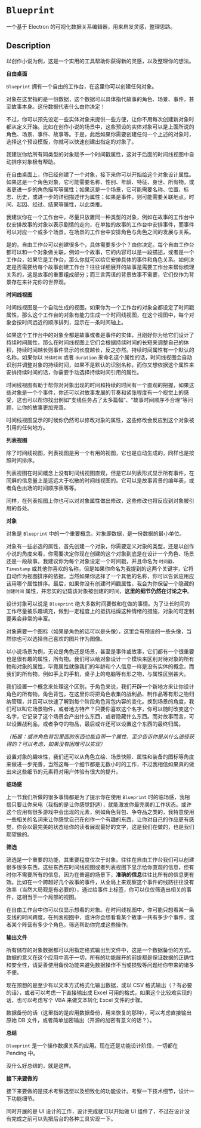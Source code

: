 # `Blueprint`

一个基于 Electron 的可视化数据关系编辑器，用来启发灵感，整理思路。

## Description

以创作小说为例，这是一个实用的工具帮助你获得新的灵感，以及整理你的想法。

**自由桌面**

`Blueprint` 拥有一个自由的工作台，在这里你可以创建任何对象。

对象在这里指的是一份数据，这个数据可以具体指代故事的角色、场景、事件，甚至故事本身。这份数据代表什么由你决定！

不过，你可以预先设定一些实体对象来提供一些方便，让你不用每次创建新对象时都从定义开始。比如在创作小说的场景中，这些预设的实体对象可以是上面所说的角色、场景、事件、故事等。于是，此后如果你需要创建任何一个上述的对象时，选择这个预设模版，你就可以快速创建出指定的对象了。

我建议你给所有同类型的对象赋予一个时间戳属性，这对于后面的时间线视图中自动排序对象极有帮助。

在自由桌面上，你已经创建了一个对象，接下来你可以开始给这个对象设计属性。如果这是一个角色对象，它可能需要名称、性别、年龄、特征、身世、所有物，或者更进一步的角色描写等属性；如果这是一个场景，它可能需要名称、位置、标志、历史，或进一步的详细描述作为属性；如果是事件，则可能需要关联地点，时间、起因、经过、结果等属性，以此类推。

我建议你在一个工作台中，尽量只放置同一种类型的对象，例如在故事的工作台中仅安排故事的对象以表示剧情的走向，在单独的故事的工作台中安排事件，而事件可以对应一个或多个场景，在场景的工作台中安排角色与角色之间的发展与关系。

是的，自由工作台可以创建很多个，具体需要多少个？由你决定。每个自由工作台都可以和一个对象做关联，例如一个故事，它的内容可以是一段描述，或者是一个工作台，如果它是工作台，那么你就可以给它安排具体的事件和角色关系。如何决定是否需要给每个故事创建工作台？往往详细展开的故事是需要工作台来帮你梳理关系的，这是故事的重要组成部分；而三言两语的背景故事不需要，它们仅作为背景存在来补完你的世界观。

**时间线视图**

时间线视图是一个自动生成的视图。如果你为一个工作台的对象全都设定了时间戳属性，那么这个工作台的对象有能力生成一个时间线视图，在这个视图中，每个对象会按时间远近的顺序排列，显示在一条时间轴上。

如果这个工作台中的对象全都是故事或者是事件的实体，且刚好你为给它们设计了持续时间属性，那么在时间线视图上它们会根据持续时间的长短来调整自己的体积，持续时间越长则事件显示的长度越长，反之亦然。持续时间属性有一个默认的名称，如果你以 `持续时间` 或者 `duration` 来命名这个属性的话，时间线视图会自动识别并调整对象的持续时间，如果不是默认的识别名称，而你又想依据这个属性来安排持续时间的话，你需要手动选择持续时间引用的属性。

时间线视图有助于帮你对对象出现的时间和持续的时间有一个直观的把握，如果这些对象是一个个事件，你还可以对故事发展的节奏和紧张程度有一个视觉上的感受，这也可以帮你找出例如”支线任务占了太多篇幅”、“故事时间顺序不合理”等问题，让你的故事更加完善。

时间线视图显示的时候你仍然可以修改对象的属性，这些修改会反应到这个对象被引用的任何地方。

**列表视图**

除了时间线视图，列表视图是另一个有用的视图，它也是自动生成的，同样也是按照时间排序。

列表视图在时间概念上没有时间线视图直观，但是它以列表形式显示所有事件，在同屏的信息量上是远远大于松散的时间线视图的。它可以是故事背景的编年表，或者角色出场的时间顺序表等等。

同样，在列表视图上你也可以对对象属性做出修改，这些修改也将反应到对象被引用的各处。

**对象**

对象是 `Blueprint` 中的一个重要概念。对象即数据，是一份数据的最小单位。

对象有一些必选的属性，首先创建一个对象，你需要定义对象的类型，还是以创作小说的角度来看，你需要决定你现在创建的这个对象到底是在设计一个角色、场景还是一段故事。我建议你为每个对象设定一个时间戳，并且命名为 `时间戳`、`Timestamp` 或其他你喜欢的名称，但是如果你命名为我提到的这两个关键字，它将自动作为视图排序的依据，当然如果你选择了一个其他的名称，你可以告诉应用应该用哪个属性排序。最后，如果你没有创建时间戳属性，我会为你保留一个隐藏的 `创建时间` 属性，并忠实的记载该对象被创建的时间，**这里的细节仍然在讨论之中**。

设计对象可以说是 `Blueprint` 绝大多数时间要做和在做的事情。为了让长时间的工作尽量被乐趣填充，做到一定程度上的抵抗枯燥这种情绪的措施，对象的可定制要素会非常的丰富。

对象需要一个图标（如果是角色的话可以是头像），这里会有预设的一些头像，当然你也可以选择自己喜欢的图片作为图像。

以小说场景为例，无论是角色还是场景，甚至是事件或故事，它们都有一个很重要也是很有趣的属性，所有物。我们可以给对象设计一个模块来区别对待对象的所有物和对象的属性，毕竟属性就像我们的年龄和个人信息一样是没有实体的概念，而我们的所有物，例如手上的手机，桌子上的电脑等有形之物，与属性区别甚大。

我们设置一个概念来处理这个区别，于角色来说，我们开辟一个新地方来让你设计角色的所有物，角色背包，在这里你将把角色收集的战利品、制作品等有形之物归纳管理，并且可以快速了解到每个阶段角色背包内容的变化。换到场景的角度，我们可以叫它场景物件，或者地方特产？只要你喜欢这个名字，你可以随时改变这个名字，它记录了这个场景会产出什么东西，或者隐藏什么东西。而对故事而言，可以设置战利品，或者争夺的物品，最后或许还可以设置这个东西的最终归属。

*（拓展：或许角色背包里面的东西也能自带一个属性，至少告诉你是从什么途径获得的？可以考虑，如果没有困难可以实现）*

设置对象的趣味性，我们还可以从角色立绘、场景快照、属性和装备的图标等角度来做进一步完善，当然这每一个细节都是无数小时的工作，不过我相信如果真的做出来这些细节的元素将对用户体验有很大的提升。

**临场感**

上一节我们所做的很多事情都是为了提示你在使用 `Blueprint` 时的临场感，我相信只要让你来电（我指的是让你感觉舒适），就能激发你最完美的工作状态。或许这个应用有很多游戏中会出现的元素，例如角色背包、争夺品之类的，我特意使用一些相关的名词来让你感觉自己在创作一个有趣的东西，让你对自己的作品更有感觉，你会以最完美的状态给你的读者展现最好的文字，这是我们在做的，也是我们期望做的。

**筛选**

筛选是一个重要的功能，其重要程度仅次于对象。往往在自由工作台我们可以创建很多很多东西，这些东西在时间线视图或者列表视图下显示给你直观的信息，但有时你不需要所有的信息，因为在普遍的场景下，**准确的信息**往往比所有的信息更有效。比如在一个跨越好几个故事的事件，从全局上来观察这个事件的线路往往没有效率（当然大局观是有必要的），通过给事件上标签，你可以仅仅筛选出相关的事件，这相当于一个局部的视图。

在自由工作台中你可以仅显示想看的对象。在时间线视图中，你可能只想看某一条支线的时间跨度。在列表视图中，或许你会想看看某个故事一共有多少个事件，或者某个阵营有多少个角色。筛选帮助你完成这些操作。

**输出文件**

所有储存的对象数据都可以用指定格式输出到文件中，这是一个数据备份的方式。数据的意义在这个应用中高于一切，所有的功能展开的前提都是保证数据的正确性和安全性，请妥善使用备份功能来避免数据操作不当或损毁等问题给你带来的诸多不便。

现在预想的是至少有以文本方式格式化输出数据，或以 CSV 格式输出（？有必要的话），或者可以考虑一下直接输出成 Excel 可用的格式，如果这个比较难实现的话，也可以考虑写个 VBA 来做文本转化 Excel 文件的步骤。

数据备份的话（这里指的是应用数据备份，用来恢复的那种），可以考虑直接输出原始 DB 文件，或者简单加密输出（开源的加密有意义的话？）。

**总结**

`Blueprint` 是一个操作数据关系的应用。现在还是功能设计阶段，一切都在 Pending 中。

没什么好总结的，就是这样。

**接下来要做的**

接下来要做的是技术考察选型以及细致化的功能设计。考察一下技术细节，设计一下功能细节。

同时开展的是 UI 设计的工作，设计完成就可以开始做 UI 组件了，不过在设计没有完成之前可以先把后台的各种工具实现一下。

